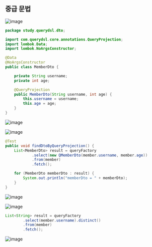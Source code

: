 ## **중급 문법**

![image](https://user-images.githubusercontent.com/79301439/190887273-553de19a-27f9-4b64-9120-be1d387dfb86.png)

```java
package study.querydsl.dto;

import com.querydsl.core.annotations.QueryProjection;
import lombok.Data;
import lombok.NoArgsConstructor;

@Data
@NoArgsConstructor
public class MemberDto {

    private String username;
    private int age;

    @QueryProjection
    public MemberDto(String username, int age) {
        this.username = username;
        this.age = age;
    }
}
```

![image](https://user-images.githubusercontent.com/79301439/190887297-3aa01e88-2cfa-486a-ad93-bf03734b0f90.png)

![image](https://user-images.githubusercontent.com/79301439/190887304-0fca59e9-0310-46b3-a133-699256496038.png)

```java
@Test
public void findDtoByQueryProjection() {
    List<MemberDto> result = queryFactory
            .select(new QMemberDto(member.username, member.age))
            .from(member)
            .fetch();

    for (MemberDto memberDto : result) {
        System.out.println("memberDto = " + memberDto);
    }
}
```

![image](https://user-images.githubusercontent.com/79301439/190887327-5da672d3-90f9-4d25-9cf7-41c91aad69cd.png)

![image](https://user-images.githubusercontent.com/79301439/190887337-98913acc-caba-44a4-8b19-0f89469e48d1.png)

```java
List<String> result = queryFactory
        .select(member.username).distinct()
        .from(member)
        .fetch();
```

![image](https://user-images.githubusercontent.com/79301439/190887363-ec3168ec-9931-42cf-b49d-cf19c11a84ea.png)
